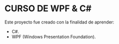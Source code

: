 ﻿# CURSO DE WPF & C#

Este proyecto fue creado con la finalidad de aprender:

- C#.
- WPF (Windows Presentation Foundation).